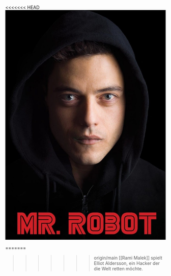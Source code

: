 
<<<<<<< HEAD
![](../../attachments/Pasted%20image%2020251023010002.png)

=======
>>>>>>> origin/main
[[Rami Malek]] spielt Elliot Aldersson, ein Hacker der die Welt retten möchte. 
